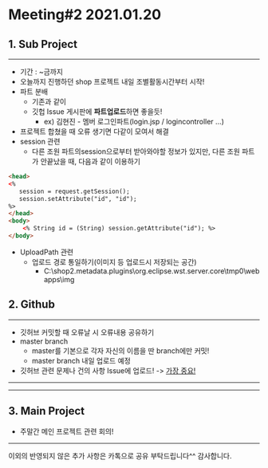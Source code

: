 # Meeting#2 2021.01.20

## 1. Sub Project

---
- 기간 : ~금까지
- 오늘까지 진행하던 shop 프로젝트 내일 조별활동시간부터 시작!
- 파트 분배
    - 기존과 같이
    - 깃헙 Issue 게시판에 **파트업로드**하면 좋을듯!
        - ex) 김현진 - 멤버 로그인파트(login.jsp / logincontroller ...)
- 프로젝트 합쳤을 때 오류 생기면 다같이 모여서 해결
- session 관련
    - 다른 조원 파트의session으로부터 받아와야할 정보가 있지만, 다른 조원 파트가 안끝났을 때, 다음과 같이 이용하기
```html
<head>
<%
   session = request.getSession();
   session.setAttribute("id", "id");
%> 
</head>
<body>
    <% String id = (String) session.getAttribute("id"); %>
</body>
```
- UploadPath 관련
    - 업로드 경로 통일하기(이미지 등 업로드시 저장되는 공간)
        - C:\shop2\.metadata\.plugins\org.eclipse.wst.server.core\tmp0\webapps\img

## 2. Github
___
- 깃허브 커밋할 때 오류날 시 오류내용 공유하기
- master branch
    - master를 기본으로 각자 자신의 이름을 딴 branch에만 커밋!
    - master branch 내일 업로드 예정
- 깃허브 관련 문제나 건의 사항 Issue에 업로드! -> <u>가장 중요!</u>
___
___

## 3. Main Project
- 주말간 메인 프로젝트 관련 회의!

___
이외의 반영되지 않은 추가 사항은 카톡으로 공유 부탁드립니다^^ 감사합니다.
